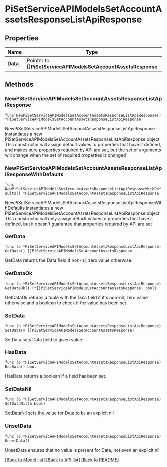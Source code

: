 # PiSetServiceAPIModelsSetAccountAssetsResponseListApiResponse

## Properties

Name | Type | Description | Notes
------------ | ------------- | ------------- | -------------
**Data** | Pointer to [**[]PiSetServiceAPIModelsSetAccountAssetsResponse**](PiSetServiceAPIModelsSetAccountAssetsResponse.md) |  | [optional] 

## Methods

### NewPiSetServiceAPIModelsSetAccountAssetsResponseListApiResponse

`func NewPiSetServiceAPIModelsSetAccountAssetsResponseListApiResponse() *PiSetServiceAPIModelsSetAccountAssetsResponseListApiResponse`

NewPiSetServiceAPIModelsSetAccountAssetsResponseListApiResponse instantiates a new PiSetServiceAPIModelsSetAccountAssetsResponseListApiResponse object
This constructor will assign default values to properties that have it defined,
and makes sure properties required by API are set, but the set of arguments
will change when the set of required properties is changed

### NewPiSetServiceAPIModelsSetAccountAssetsResponseListApiResponseWithDefaults

`func NewPiSetServiceAPIModelsSetAccountAssetsResponseListApiResponseWithDefaults() *PiSetServiceAPIModelsSetAccountAssetsResponseListApiResponse`

NewPiSetServiceAPIModelsSetAccountAssetsResponseListApiResponseWithDefaults instantiates a new PiSetServiceAPIModelsSetAccountAssetsResponseListApiResponse object
This constructor will only assign default values to properties that have it defined,
but it doesn't guarantee that properties required by API are set

### GetData

`func (o *PiSetServiceAPIModelsSetAccountAssetsResponseListApiResponse) GetData() []PiSetServiceAPIModelsSetAccountAssetsResponse`

GetData returns the Data field if non-nil, zero value otherwise.

### GetDataOk

`func (o *PiSetServiceAPIModelsSetAccountAssetsResponseListApiResponse) GetDataOk() (*[]PiSetServiceAPIModelsSetAccountAssetsResponse, bool)`

GetDataOk returns a tuple with the Data field if it's non-nil, zero value otherwise
and a boolean to check if the value has been set.

### SetData

`func (o *PiSetServiceAPIModelsSetAccountAssetsResponseListApiResponse) SetData(v []PiSetServiceAPIModelsSetAccountAssetsResponse)`

SetData sets Data field to given value.

### HasData

`func (o *PiSetServiceAPIModelsSetAccountAssetsResponseListApiResponse) HasData() bool`

HasData returns a boolean if a field has been set.

### SetDataNil

`func (o *PiSetServiceAPIModelsSetAccountAssetsResponseListApiResponse) SetDataNil(b bool)`

 SetDataNil sets the value for Data to be an explicit nil

### UnsetData
`func (o *PiSetServiceAPIModelsSetAccountAssetsResponseListApiResponse) UnsetData()`

UnsetData ensures that no value is present for Data, not even an explicit nil

[[Back to Model list]](../README.md#documentation-for-models) [[Back to API list]](../README.md#documentation-for-api-endpoints) [[Back to README]](../README.md)


